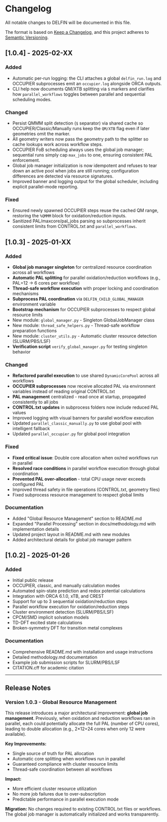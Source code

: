 # Changelog

All notable changes to DELFIN will be documented in this file.

The format is based on [Keep a Changelog](https://keepachangelog.com/en/1.0.0/),
and this project adheres to [Semantic Versioning](https://semver.org/spec/v2.0.0.html).

## [1.0.4] - 2025-02-XX

### Added
- Automatic per-run logging: the CLI attaches a global `delfin_run.log` and OCCUPIER subprocesses emit an `occupier.log` alongside ORCA outputs.
- CLI help now documents QM/XTB splitting via `$` markers and clarifies how `parallel_workflows` toggles between parallel and sequential scheduling modes.

### Changed
- Persist QMMM split detection (`$` separator) via shared cache so OCCUPIER/Classic/Manually runs keep the `QM/XTB` flag even if later geometries omit the marker.
- All geometry writers now pass the geometry path to the splitter so cache lookups work across workflow steps.
- OCCUPIER FoB scheduling always uses the global job manager; sequential runs simply cap `max_jobs` to one, ensuring consistent PAL enforcement.
- Global job manager initialization is now idempotent and refuses to tear down an active pool when jobs are still running; configuration differences are detected via resource signatures.
- Improved banner and logging output for the global scheduler, including explicit parallel-mode reporting.

### Fixed
- Ensured newly spawned OCCUPIER steps reuse the cached QM range, restoring the `%QMMM` block for oxidation/reduction inputs.
- Sanitized PAL/maxcore/pal_jobs parsing so subprocesses inherit consistent limits from CONTROL.txt and `parallel_workflows`.

## [1.0.3] - 2025-01-XX

### Added
- **Global job manager singleton** for centralized resource coordination across all workflows
- **Automatic PAL splitting** for parallel oxidation/reduction workflows (e.g., PAL=12 → 6 cores per workflow)
- **Thread-safe workflow execution** with proper locking and coordination mechanisms
- **Subprocess PAL coordination** via `DELFIN_CHILD_GLOBAL_MANAGER` environment variable
- **Bootstrap mechanism** for OCCUPIER subprocesses to respect global resource limits
- New module: `global_manager.py` - Singleton GlobalJobManager class
- New module: `thread_safe_helpers.py` - Thread-safe workflow preparation functions
- New module: `cluster_utils.py` - Automatic cluster resource detection (SLURM/PBS/LSF)
- **Verification script** `verify_global_manager.py` for testing singleton behavior

### Changed
- **Refactored parallel execution** to use shared `DynamicCorePool` across all workflows
- **OCCUPIER subprocesses** now receive allocated PAL via environment variables instead of reading original CONTROL.txt
- **PAL management** centralized - read once at startup, propagated consistently to all jobs
- **CONTROL.txt updates** in subprocess folders now include reduced PAL values
- Improved logging with visual banners for parallel workflow execution
- Updated `parallel_classic_manually.py` to use global pool with intelligent fallback
- Updated `parallel_occupier.py` for global pool integration

### Fixed
- **Fixed critical issue**: Double core allocation when ox/red workflows run in parallel
- **Resolved race conditions** in parallel workflow execution through global coordination
- **Prevented PAL over-allocation** - total CPU usage never exceeds configured PAL
- Improved thread safety in file operations (CONTROL.txt, geometry files)
- Fixed subprocess resource management to respect global limits

### Documentation
- Added "Global Resource Management" section to README.md
- Expanded "Parallel Processing" section in docs/methodology.md with implementation details
- Updated project layout in README.md with new modules
- Added architectural details for global job manager pattern

## [1.0.2] - 2025-01-26

### Added
- Initial public release
- OCCUPIER, classic, and manually calculation modes
- Automated spin-state prediction and redox potential calculations
- Integration with ORCA 6.1.0, xTB, and CREST
- Support for up to 3 sequential oxidation/reduction steps
- Parallel workflow execution for oxidation/reduction steps
- Cluster environment detection (SLURM/PBS/LSF)
- CPCM/SMD implicit solvation models
- TD-DFT excited state calculations
- Broken-symmetry DFT for transition metal complexes

### Documentation
- Comprehensive README.md with installation and usage instructions
- Detailed methodology.md documentation
- Example job submission scripts for SLURM/PBS/LSF
- CITATION.cff for academic citation

---

## Release Notes

### Version 1.0.3 - Global Resource Management

This release introduces a major architectural improvement: **global job management**. Previously, when oxidation and reduction workflows ran in parallel, each could potentially allocate the full PAL (number of CPU cores), leading to double allocation (e.g., 2×12=24 cores when only 12 were available).

**Key Improvements:**
- Single source of truth for PAL allocation
- Automatic core splitting when workflows run in parallel
- Guaranteed compliance with cluster resource limits
- Thread-safe coordination between all workflows

**Impact:**
- More efficient cluster resource utilization
- No more job failures due to over-subscription
- Predictable performance in parallel execution mode

**Migration:**
No changes required to existing CONTROL.txt files or workflows. The global job manager is automatically initialized and works transparently.
